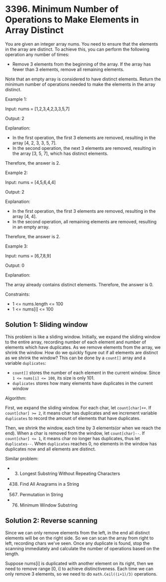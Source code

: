 # 3396. Minimum Number of Operations to Make Elements in Array Distinct
You are given an integer array nums. You need to ensure that the elements in the array are distinct. To achieve this, you can perform the following operation any number of times:

* Remove 3 elements from the beginning of the array. If the array has fewer than 3 elements, remove all remaining elements.

Note that an empty array is considered to have distinct elements. Return the minimum number of operations needed to make the elements in the array distinct.

Example 1:

Input: nums = [1,2,3,4,2,3,3,5,7]

Output: 2

Explanation:

* In the first operation, the first 3 elements are removed, resulting in the array [4, 2, 3, 3, 5, 7].
* In the second operation, the next 3 elements are removed, resulting in the array [3, 5, 7], which has distinct elements.

Therefore, the answer is 2.

Example 2:

Input: nums = [4,5,6,4,4]

Output: 2

Explanation:

* In the first operation, the first 3 elements are removed, resulting in the array [4, 4].
* In the second operation, all remaining elements are removed, resulting in an empty array.

Therefore, the answer is 2.

Example 3:

Input: nums = [6,7,8,9]

Output: 0

Explanation:

The array already contains distinct elements. Therefore, the answer is 0.

Constraints:

* 1 <= nums.length <= 100
* 1 <= nums[i] <= 100

## Solution 1: Sliding window
This problem is like a sliding window. Initially, we expand the sliding window to the entire array, recording number of each element and number of elements which have duplicates. As we remove elements from the array, we shrink the window. How do we quickly figure out if all elements are distinct as we shrink the window? This can be done by a `count[]` array and a variable `duplicates`:

* `count[]` stores the number of each element in the current window. Since `1 <= nums[i] <= 100`, its size is only 101.
* `duplicates` stores how many elements have duplicates in the current window

Algorithm:

First, we expand the sliding window. For each char, let `count[char]++`. If `count[char] >= 2`, it means char has duplicates and we increment variable `duplicates` to record the amount of elements that have duplicates.

Then, we shrink the window, each time by 3 elements(or when we reach the end). When a char is removed from the window, let `count[char]--`. If `count[char] <= 1`, it means char no longer has duplicates, thus let `duplicates--`. When `duplicates` reaches 0, no elements in the window has duplicates now and all elements are distinct.

Similar problem:

* 3. Longest Substring Without Repeating Characters
* 438. Find All Anagrams in a String
* 567. Permutation in String
* 76. Minimum Window Substring

## Solution 2: Reverse scanning
Since we can only remove elements from the left, in the end all distinct elements will be on the right side. So we can scan the array from right to left, recording chars we've seen. Once any duplicate is found, stop the scanning immediately and calculate the number of operations based on the length.

Suppose nums[i] is duplicated with another element on its right, then we need to remove range [0, i] to achieve distinctiveness. Each time we can only remove 3 elements, so we need to do `math.Ceil((i+1)/3)` operations.